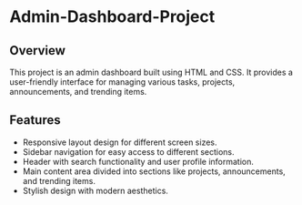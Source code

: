 # Admin-Dashboard-Project

## Overview

This project is an admin dashboard built using HTML and CSS. It provides a user-friendly interface for managing various tasks, projects, announcements, and trending items.

## Features

- Responsive layout design for different screen sizes.
- Sidebar navigation for easy access to different sections.
- Header with search functionality and user profile information.
- Main content area divided into sections like projects, announcements, and trending items.
- Stylish design with modern aesthetics.
